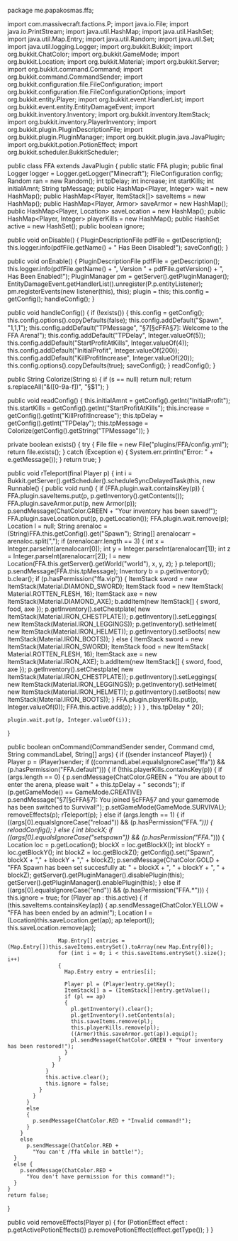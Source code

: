 package me.papakosmas.ffa;

import com.massivecraft.factions.P;
import java.io.File;
import java.io.PrintStream;
import java.util.HashMap;
import java.util.HashSet;
import java.util.Map.Entry;
import java.util.Random;
import java.util.Set;
import java.util.logging.Logger;
import org.bukkit.Bukkit;
import org.bukkit.ChatColor;
import org.bukkit.GameMode;
import org.bukkit.Location;
import org.bukkit.Material;
import org.bukkit.Server;
import org.bukkit.command.Command;
import org.bukkit.command.CommandSender;
import org.bukkit.configuration.file.FileConfiguration;
import org.bukkit.configuration.file.FileConfigurationOptions;
import org.bukkit.entity.Player;
import org.bukkit.event.HandlerList;
import org.bukkit.event.entity.EntityDamageEvent;
import org.bukkit.inventory.Inventory;
import org.bukkit.inventory.ItemStack;
import org.bukkit.inventory.PlayerInventory;
import org.bukkit.plugin.PluginDescriptionFile;
import org.bukkit.plugin.PluginManager;
import org.bukkit.plugin.java.JavaPlugin;
import org.bukkit.potion.PotionEffect;
import org.bukkit.scheduler.BukkitScheduler;

public class FFA extends JavaPlugin
{
  public static FFA plugin;
  public final Logger logger = Logger.getLogger("Minecraft");
  FileConfiguration config;
  Random ran = new Random();
  int tpDelay;
  int increase;
  int startKills;
  int initialAmnt;
  String tpMessage;
  public HashMap<Player, Integer> wait = new HashMap();
  public HashMap<Player, ItemStack[]> saveItems = new HashMap();
  public HashMap<Player, Armor> saveArmor = new HashMap();
  public HashMap<Player, Location> saveLocation = new HashMap();
  public HashMap<Player, Integer> playerKills = new HashMap();
  public HashSet<Player> active = new HashSet();
  public boolean ignore;

  public void onDisable()
  {
    PluginDescriptionFile pdfFile = getDescription();
    this.logger.info(pdfFile.getName() + " Has Been Disabled!");
    saveConfig();
  }

  public void onEnable()
  {
    PluginDescriptionFile pdfFile = getDescription();
    this.logger.info(pdfFile.getName() + ", Version " + 
      pdfFile.getVersion() + ", Has Been Enabled!");
    PluginManager pm = getServer().getPluginManager();
    EntityDamageEvent.getHandlerList().unregister(P.p.entityListener);
    pm.registerEvents(new listener(this), this);
    plugin = this;
    this.config = getConfig();
    handleConfig();
  }

  public void handleConfig() {
    if (!exists()) {
      this.config = getConfig();
      this.config.options().copyDefaults(false);
      this.config.addDefault("Spawn", "1,1,1");
      this.config.addDefault("TPMessage", "§7[§cFFA§7]: Welcome to the FFA Arena!");
      this.config.addDefault("TPDelay", Integer.valueOf(5));
      this.config.addDefault("StartProfitAtKills", Integer.valueOf(4));
      this.config.addDefault("InitialProfit", Integer.valueOf(200));
      this.config.addDefault("KillProfitIncrease", Integer.valueOf(20));
      this.config.options().copyDefaults(true);
      saveConfig();
    }
    readConfig();
  }

  public String Colorize(String s) {
    if (s == null) return null;
    return s.replaceAll("&([0-9a-f])", "§$1");
  }

  public void readConfig() {
    this.initialAmnt = getConfig().getInt("InitialProfit");
    this.startKills = getConfig().getInt("StartProfitAtKills");
    this.increase = getConfig().getInt("KillProfitIncrease");
    this.tpDelay = getConfig().getInt("TPDelay");
    this.tpMessage = Colorize(getConfig().getString("TPMessage"));
  }

  private boolean exists() {
    try {
      File file = new File("plugins/FFA/config.yml");
      return file.exists();
    } catch (Exception e) {
      System.err.println("Error: " + e.getMessage());
    }
    return true;
  }

  public void rTeleport(final Player p)
  {
    int i = Bukkit.getServer().getScheduler().scheduleSyncDelayedTask(this, new Runnable()
    {
      public void run()
      {
        if (FFA.plugin.wait.containsKey(p))
        {
          FFA.plugin.saveItems.put(p, p.getInventory().getContents());
          FFA.plugin.saveArmor.put(p, new Armor(p));
          p.sendMessage(ChatColor.GREEN + 
            "Your inventory has been saved!");
          FFA.plugin.saveLocation.put(p, p.getLocation());
          FFA.plugin.wait.remove(p);
          Location l = null;
          String arenaloc = (String)FFA.this.getConfig().get("Spawn");
          String[] arenalocarr = arenaloc.split(",");
          if (arenalocarr.length == 3)
          {
            int x = Integer.parseInt(arenalocarr[0]);
            int y = Integer.parseInt(arenalocarr[1]);
            int z = Integer.parseInt(arenalocarr[2]);
            l = new Location(FFA.this.getServer().getWorld("world"), x, y, z);
          }
          p.teleport(l);
          p.sendMessage(FFA.this.tpMessage);
          Inventory b = p.getInventory();
          b.clear();
          if (p.hasPermission("ffa.vip")) {
            ItemStack sword = new ItemStack(Material.DIAMOND_SWORD);
            ItemStack food = new ItemStack(
              Material.ROTTEN_FLESH, 16);
            ItemStack axe = new ItemStack(Material.DIAMOND_AXE);
            b.addItem(new ItemStack[] { sword, food, axe });
            p.getInventory().setChestplate(
              new ItemStack(Material.IRON_CHESTPLATE));
            p.getInventory().setLeggings(
              new ItemStack(Material.IRON_LEGGINGS));
            p.getInventory().setHelmet(
              new ItemStack(Material.IRON_HELMET));
            p.getInventory().setBoots(
              new ItemStack(Material.IRON_BOOTS));
          } else {
            ItemStack sword = new ItemStack(Material.IRON_SWORD);
            ItemStack food = new ItemStack(
              Material.ROTTEN_FLESH, 16);
            ItemStack axe = new ItemStack(Material.IRON_AXE);
            b.addItem(new ItemStack[] { sword, food, axe });
            p.getInventory().setChestplate(
              new ItemStack(Material.IRON_CHESTPLATE));
            p.getInventory().setLeggings(
              new ItemStack(Material.IRON_LEGGINGS));
            p.getInventory().setHelmet(
              new ItemStack(Material.IRON_HELMET));
            p.getInventory().setBoots(
              new ItemStack(Material.IRON_BOOTS));
          }
          FFA.plugin.playerKills.put(p, Integer.valueOf(0));
          FFA.this.active.add(p);
        }
      }
    }
    , this.tpDelay * 20);

    plugin.wait.put(p, Integer.valueOf(i));
  }

  public boolean onCommand(CommandSender sender, Command cmd, String commandLabel, String[] args)
  {
    if ((sender instanceof Player))
    {
      Player p = (Player)sender;
      if ((commandLabel.equalsIgnoreCase("ffa")) && 
        (p.hasPermission("FFA.default")))
      {
        if (!this.playerKills.containsKey(p))
        {
          if (args.length == 0)
          {
            p.sendMessage(ChatColor.GREEN + 
              "You are about to enter the arena, please wait " + this.tpDelay + " seconds");
            if (p.getGameMode() == GameMode.CREATIVE)
              p.sendMessage("§7[§cFFA§7]: You joined §cFFA§7 and your gamemode has been switched to Survival!");
            p.setGameMode(GameMode.SURVIVAL);
            removeEffects(p);
            rTeleport(p);
          }
          else if (args.length == 1)
          {
            if ((args[0].equalsIgnoreCase("reload")) && 
              (p.hasPermission("FFA.*"))) {
              reloadConfig();
            }
            else
            {
              int blockX;
              if ((args[0].equalsIgnoreCase("setspawn")) && 
                (p.hasPermission("FFA.*"))) {
                Location loc = p.getLocation();
                blockX = loc.getBlockX();
                int blockY = loc.getBlockY();
                int blockZ = loc.getBlockZ();
                getConfig().set("Spawn", blockX + "," + blockY + "," + blockZ);
                p.sendMessage(ChatColor.GOLD + "FFA Spawn has been set succesfully at: " + blockX + 
                  ", " + blockY + ", " + blockZ);
                getServer().getPluginManager().disablePlugin(this);
                getServer().getPluginManager().enablePlugin(this);
              } else if ((args[0].equalsIgnoreCase("end")) && 
                (p.hasPermission("FFA.*"))) {
                this.ignore = true;
                for (Player ap : this.active) {
                  if (this.saveItems.containsKey(ap))
                  {
                    ap.sendMessage(ChatColor.YELLOW + "FFA has been ended by an admin!");
                    Location l = (Location)this.saveLocation.get(ap);
                    ap.teleport(l);
                    this.saveLocation.remove(ap);

                    Map.Entry[] entries = (Map.Entry[])this.saveItems.entrySet().toArray(new Map.Entry[0]);
                    for (int i = 0; i < this.saveItems.entrySet().size(); i++)
                    {
                      Map.Entry entry = entries[i];

                      Player pl = (Player)entry.getKey();
                      ItemStack[] a = (ItemStack[])entry.getValue();
                      if (pl == ap)
                      {
                        pl.getInventory().clear();
                        pl.getInventory().setContents(a);
                        this.saveItems.remove(pl);
                        this.playerKills.remove(pl);
                        ((Armor)this.saveArmor.get(ap)).equip();
                        pl.sendMessage(ChatColor.GREEN + "Your inventory has been restored!");
                      }
                    }
                  }
                }
                this.active.clear();
                this.ignore = false;
              }
            }
          }
          else
          {
            p.sendMessage(ChatColor.RED + "Invalid command!");
          }
        }
        else
          p.sendMessage(ChatColor.RED + 
            "You can't /ffa while in battle!");
      }
      else {
        p.sendMessage(ChatColor.RED + 
          "You don't have permission for this command!");
      }
    }
    return false;
  }

  public void removeEffects(Player p) {
    for (PotionEffect effect : p.getActivePotionEffects())
      p.removePotionEffect(effect.getType());
  }
}
